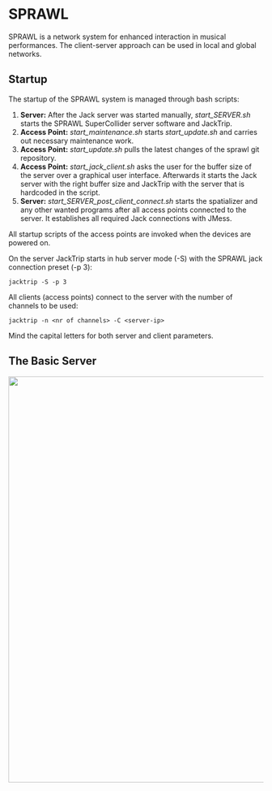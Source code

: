 SPRAWL
======

SPRAWL is a network system for enhanced interaction in
musical performances. The client-server approach can be used
in local and global networks.

Startup
-------

The startup of the SPRAWL system is managed through bash scripts:

1. **Server:**
	After the Jack server was started manually, *start_SERVER.sh* starts the SPRAWL SuperCollider server software and JackTrip.
2. **Access Point:**
	*start_maintenance.sh* starts *start_update.sh* and carries out necessary maintenance work.
3. **Access Point:**
	*start_update.sh* pulls the latest changes of the sprawl git repository.
4. **Access Point:**
	*start_jack_client.sh* asks the user for the buffer size of the server over a graphical user interface.
	Afterwards it starts the Jack server with the right buffer size and JackTrip with the server that is hardcoded in the script.
5. **Server:**
	*start_SERVER_post_client_connect.sh* starts the spatializer and any other wanted programs after all access points connected to the server. It establishes all required Jack connections with JMess.


All startup scripts of the access points are invoked when the devices are powered on.

On the server JackTrip starts in hub server mode (-S) with the SPRAWL jack connection preset (-p 3):
```
jacktrip -S -p 3
```

All clients (access points) connect to the server with the number of channels to be used:
```
jacktrip -n <nr of channels> -C <server-ip>
```
Mind the capital letters for both server and client parameters.



The Basic Server
----------------

<img src="./graphics/sc_server_connections.svg" width="800">

